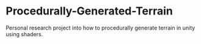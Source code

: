 # Procedurally-Generated-Terrain
Personal research project into how to procedurally generate terrain in unity using shaders.
